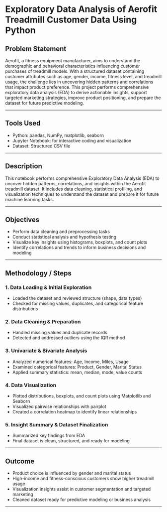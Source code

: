 # Exploratory Data Analysis of Aerofit Treadmill Customer Data Using Python

## Problem Statement  
Aerofit, a fitness equipment manufacturer, aims to understand the demographic and behavioral characteristics influencing customer purchases of treadmill models. With a structured dataset containing customer attributes such as age, gender, income, fitness level, and treadmill usage, the challenge lies in uncovering hidden patterns and correlations that impact product preference. This project performs comprehensive exploratory data analysis (EDA) to derive actionable insights, support targeted marketing strategies, improve product positioning, and prepare the dataset for future predictive modeling.

---

## Tools Used  
- Python: pandas, NumPy, matplotlib, seaborn  
- Jupyter Notebook: for interactive coding and visualization  
- Dataset: Structured CSV file

---

## Description  
This notebook performs comprehensive Exploratory Data Analysis (EDA) to uncover hidden patterns, correlations, and insights within the Aerofit treadmill dataset. It includes data cleaning, statistical profiling, and visualization techniques to understand the dataset and prepare it for future machine learning tasks.

---

## Objectives  
- Perform data cleaning and preprocessing tasks  
- Conduct statistical analysis and hypothesis testing  
- Visualize key insights using histograms, boxplots, and count plots  
- Identify correlations and trends to inform business decisions and modeling

---

## Methodology / Steps  

### 1. Data Loading & Initial Exploration  
- Loaded the dataset and reviewed structure (shape, data types)  
- Checked for missing values, duplicates, and categorical feature distributions  

### 2. Data Cleaning & Preparation  
- Handled missing values and duplicate records  
- Detected and addressed outliers using the IQR method  

### 3. Univariate & Bivariate Analysis  
- Analyzed numerical features: Age, Income, Miles, Usage  
- Examined categorical features: Product, Gender, Marital Status  
- Applied summary statistics: mean, median, mode, value counts  

### 4. Data Visualization  
- Plotted distributions, boxplots, and count plots using Matplotlib and Seaborn  
- Visualized pairwise relationships with pairplot  
- Created a correlation heatmap to identify linear relationships  

### 5. Insight Summary & Dataset Finalization  
- Summarized key findings from EDA  
- Final dataset is clean, structured, and ready for modeling

---

## Outcome 
- Product choice is influenced by gender and marital status  
- High-income and fitness-conscious customers show higher treadmill usage  
- Visualization insights assist in customer segmentation and targeted marketing  
- Cleaned dataset ready for predictive modeling or business analysis

---


